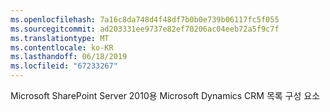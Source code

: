 ```yaml
---
ms.openlocfilehash: 7a16c8da748d4f48df7b0b0e739b06117fc5f055
ms.sourcegitcommit: ad203331ee9737e82ef70206ac04eeb72a5f9c7f
ms.translationtype: MT
ms.contentlocale: ko-KR
ms.lasthandoff: 06/18/2019
ms.locfileid: "67233267"
---
```

Microsoft SharePoint Server 2010용 Microsoft Dynamics CRM 목록 구성 요소